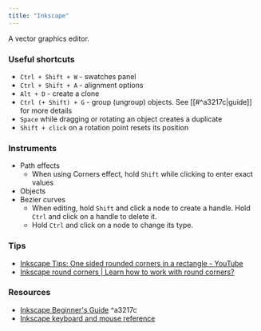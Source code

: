 ```yaml
---
title: "Inkscape"
---
```


A vector graphics editor.

### Useful shortcuts
- `Ctrl + Shift + W` - swatches panel
- `Ctrl + Shift + A` - alignment options
- `Alt + D` - create a clone
- `Ctrl (+ Shift) + G` - group (ungroup) objects. See [[#^a3217c|guide]] for more details
- `Space` while dragging or rotating an object creates a duplicate
- `Shift + click` on a rotation point resets its position

### Instruments
- Path effects
	- When using Corners effect, hold `Shift` while clicking to enter exact values
- Objects
- Bezier curves
	- When editing, hold `Shift` and click a node to create a handle. Hold `Ctrl` and click on a handle to delete it.
	- Hold `Ctrl` and click on a node to change its type. 

### Tips
- [Inkscape Tips: One sided rounded corners in a rectangle - YouTube](https://www.youtube.com/watch?v=ccR8HsO-5-s)
- [Inkscape round corners | Learn how to work with round corners?](https://www.educba.com/inkscape-round-corners/)

### Resources
- [Inkscape Beginner's Guide](https://inkscape-manuals.readthedocs.io/en/latest/index.html) ^a3217c
- [Inkscape keyboard and mouse reference](https://inkscape.org/en-gb/doc/keys-1.1.x.html)
